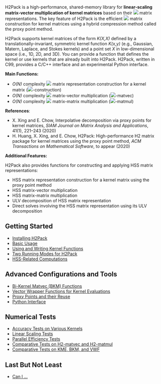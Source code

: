 H2Pack is a high-performance, shared-memory library for **linear-scaling matrix-vector multiplication of kernel matrices** based on their ![](https://latex.codecogs.com/svg.latex?\mathcal{H}^2) matrix representations. 
The key feature of H2Pack is the efficient ![](https://latex.codecogs.com/svg.latex?\mathcal{H}^2) matrix construction for kernel matrices using a hybrid compression method called the proxy point method. 

H2Pack supports kernel matrices of the form _K(X,X)_ defined by a translationally-invariant, symmetric kernel function _K(x,y)_ (e.g., Gaussian, Matern, Laplace, and Stokes kernels) and a point set _X_ in low-dimensional space (i.e., 1D, 2D, and 3D). You can provide a function that defines the kernel or use
kernels that are already built into H2Pack.
H2Pack, written in C99, provides a C/C++ interface and an experimental Python interface.
<!-- The Matlab prototype of H2Pack can be found in the [repo](). -->

**Main Functions:**

* _O(N)_ complexity ![](https://latex.codecogs.com/svg.latex?\mathcal{H}^2)  matrix representation construction for a kernel matrix (![](https://latex.codecogs.com/svg.latex?\mathcal{H}^2)-construction)
* _O(N)_ complexity ![](https://latex.codecogs.com/svg.latex?\mathcal{H}^2)  matrix-vector multiplication (![](https://latex.codecogs.com/svg.latex?\mathcal{H}^2)-matvec)
* _O(N)_ complexity ![](https://latex.codecogs.com/svg.latex?\mathcal{H}^2)  matrix-matrix  multiplication (![](https://latex.codecogs.com/svg.latex?\mathcal{H}^2)-matmul)


**References**:

* X. Xing and E. Chow, Interpolative decomposition via proxy points for kernel matrices, _SIAM Journal on Matrix Analysis and Applications_, 41(1), 221–243 (2020)
* H. Huang, X. Xing, and E. Chow, H2Pack: High-performance H2 matrix package for kernel matrices using the proxy point method, _ACM Transactions on Mathematical Software_, to appear (2020)

**Additional Features:** 

H2Pack also provides functions for constructing and applying HSS matrix representations: 

* HSS matrix representation construction for a kernel matrix using the proxy point method 
* HSS matrix-vector multiplication
* HSS matrix-matrix multiplication
* ULV decomposition of HSS matrix representation
* Direct solves involving the HSS matrix representation using its ULV decomposition


## Getting Started

* [Installing H2Pack](https://github.com/scalable-matrix/H2Pack/wiki/Installing-H2Pack)
* [Basic Usage](https://github.com/scalable-matrix/H2Pack/wiki/Basic-Usage)
* [Using and Writing Kernel Functions](https://github.com/scalable-matrix/H2Pack/wiki/Using-and-Writing-Kernel-Functions) 
* [Two Running Modes for H2Pack](https://github.com/scalable-matrix/H2Pack/wiki/Two-Running-Modes-for-H2Pack)
* [HSS-Related Computations](https://github.com/scalable-matrix/H2Pack/wiki/HSS-Related-Computations)

## Advanced Configurations and Tools

* [Bi-Kernel Matvec (BKM) Functions](https://github.com/scalable-matrix/H2Pack/wiki/Bi-Kernel-Matvec-Functions)
* [Vector Wrapper Functions for Kernel Evaluations](https://github.com/scalable-matrix/H2Pack/wiki/Vector-Wrapper-Functions-For-Kernel-Evaluations)
* [Proxy Points and their Reuse](https://github.com/scalable-matrix/H2Pack/wiki/Proxy-Points-and-their-Reuse)
* [Python Interface](https://github.com/scalable-matrix/H2Pack/wiki/Using-H2Pack-in-Python)


## Numerical Tests

* [Accuracy Tests on Various Kernels](https://github.com/scalable-matrix/H2Pack/wiki/Accuracy-Tests-on-Various-Kernels)
* [Linear Scaling Tests](https://github.com/scalable-matrix/H2Pack/wiki/Linear-Scaling-Tests)
* [Parallel Efficiency Tests](https://github.com/scalable-matrix/H2Pack/wiki/Parallel-Efficiency-Tests)
* [Comparative Tests on H2-matvec and H2-matmul](https://github.com/scalable-matrix/H2Pack/wiki/Comparative-Tests-on-H2-matvec-and-H2-matmul)
* [Comparative Tests on KME, BKM, and VWF](https://github.com/scalable-matrix/H2Pack/wiki/Comparative-Tests-on-KME-BKM-and-VWF)

## Last But Not Least

* [Can I ...](https://github.com/scalable-matrix/H2Pack/wiki/Can-I)

